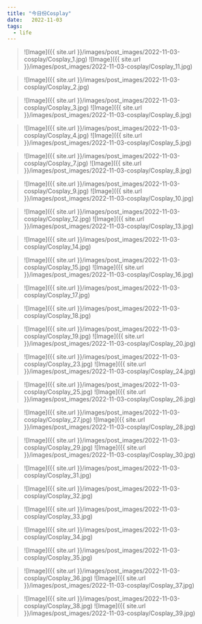 ```yaml
---
title: "今日份Cosplay"
date:   2022-11-03
tags:
  - life
---
```


> ![Image]({{ site.url }}/images/post_images/2022-11-03-cosplay/Cosplay_1.jpg)
> ![Image]({{ site.url }}/images/post_images/2022-11-03-cosplay/Cosplay_11.jpg)


> ![Image]({{ site.url }}/images/post_images/2022-11-03-cosplay/Cosplay_2.jpg)


> ![Image]({{ site.url }}/images/post_images/2022-11-03-cosplay/Cosplay_3.jpg)
> ![Image]({{ site.url }}/images/post_images/2022-11-03-cosplay/Cosplay_6.jpg)


> ![Image]({{ site.url }}/images/post_images/2022-11-03-cosplay/Cosplay_4.jpg)
> ![Image]({{ site.url }}/images/post_images/2022-11-03-cosplay/Cosplay_5.jpg)


> ![Image]({{ site.url }}/images/post_images/2022-11-03-cosplay/Cosplay_7.jpg)
> ![Image]({{ site.url }}/images/post_images/2022-11-03-cosplay/Cosplay_8.jpg)


> ![Image]({{ site.url }}/images/post_images/2022-11-03-cosplay/Cosplay_9.jpg)
> ![Image]({{ site.url }}/images/post_images/2022-11-03-cosplay/Cosplay_10.jpg)


> ![Image]({{ site.url }}/images/post_images/2022-11-03-cosplay/Cosplay_12.jpg)
> ![Image]({{ site.url }}/images/post_images/2022-11-03-cosplay/Cosplay_13.jpg)


> ![Image]({{ site.url }}/images/post_images/2022-11-03-cosplay/Cosplay_14.jpg)


> ![Image]({{ site.url }}/images/post_images/2022-11-03-cosplay/Cosplay_15.jpg)
> ![Image]({{ site.url }}/images/post_images/2022-11-03-cosplay/Cosplay_16.jpg)


> ![Image]({{ site.url }}/images/post_images/2022-11-03-cosplay/Cosplay_17.jpg)


> ![Image]({{ site.url }}/images/post_images/2022-11-03-cosplay/Cosplay_18.jpg)


> ![Image]({{ site.url }}/images/post_images/2022-11-03-cosplay/Cosplay_19.jpg)
> ![Image]({{ site.url }}/images/post_images/2022-11-03-cosplay/Cosplay_20.jpg)


> ![Image]({{ site.url }}/images/post_images/2022-11-03-cosplay/Cosplay_23.jpg)
> ![Image]({{ site.url }}/images/post_images/2022-11-03-cosplay/Cosplay_24.jpg)


> ![Image]({{ site.url }}/images/post_images/2022-11-03-cosplay/Cosplay_25.jpg)
> ![Image]({{ site.url }}/images/post_images/2022-11-03-cosplay/Cosplay_26.jpg)


> ![Image]({{ site.url }}/images/post_images/2022-11-03-cosplay/Cosplay_27.jpg)
> ![Image]({{ site.url }}/images/post_images/2022-11-03-cosplay/Cosplay_28.jpg)


> ![Image]({{ site.url }}/images/post_images/2022-11-03-cosplay/Cosplay_29.jpg)
> ![Image]({{ site.url }}/images/post_images/2022-11-03-cosplay/Cosplay_30.jpg)


> ![Image]({{ site.url }}/images/post_images/2022-11-03-cosplay/Cosplay_31.jpg)


> ![Image]({{ site.url }}/images/post_images/2022-11-03-cosplay/Cosplay_32.jpg)


> ![Image]({{ site.url }}/images/post_images/2022-11-03-cosplay/Cosplay_33.jpg)


> ![Image]({{ site.url }}/images/post_images/2022-11-03-cosplay/Cosplay_34.jpg)


> ![Image]({{ site.url }}/images/post_images/2022-11-03-cosplay/Cosplay_35.jpg)


> ![Image]({{ site.url }}/images/post_images/2022-11-03-cosplay/Cosplay_36.jpg)
> ![Image]({{ site.url }}/images/post_images/2022-11-03-cosplay/Cosplay_37.jpg)


> ![Image]({{ site.url }}/images/post_images/2022-11-03-cosplay/Cosplay_38.jpg)
> ![Image]({{ site.url }}/images/post_images/2022-11-03-cosplay/Cosplay_39.jpg)
